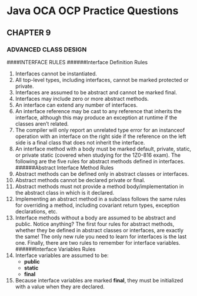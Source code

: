 # Java OCA OCP Practice Questions
## CHAPTER 9
### ADVANCED CLASS DESIGN

####INTERFACE RULES
######Interface Definition Rules 
1. Interfaces cannot be instantiated.
2. All top-level types, including interfaces, cannot be marked protected or
   private.
3. Interfaces are assumed to be abstract and cannot be marked final.
4. Interfaces may include zero or more abstract methods.
5. An interface can extend any number of interfaces.
6. An interface reference may be cast to any reference that inherits the
   interface, although this may produce an exception at runtime if the classes
   aren’t related.
7. The compiler will only report an unrelated type error for an instanceof
   operation with an interface on the right side if the reference on the left side
   is a final class that does not inherit the interface.
8. An interface method with a body must be marked default, private,
   static, or private static (covered when studying for the 1Z0-816
   exam).
   The following are the five rules for abstract methods defined in interfaces.
######Abstract Interface Method Rules
1. Abstract methods can be defined only in abstract classes or interfaces.
2. Abstract methods cannot be declared private or final.
3. Abstract methods must not provide a method body/implementation in the
   abstract class in which is it declared.
4. Implementing an abstract method in a subclass follows the same rules for
   overriding a method, including covariant return types, exception
   declarations, etc.
5. Interface methods without a body are assumed to be abstract and public.
   Notice anything? The first four rules for abstract methods, whether they be
   defined in abstract classes or interfaces, are exactly the same! The only
   new rule you need to learn for interfaces is the last one.
   Finally, there are two rules to remember for interface variables.
######Interface Variables Rules
1. Interface variables are assumed to be:
   * **public**
   * **static**
   * **final**
2. Because interface variables are marked **final**, they must be initialized
   with a value when they are declared.